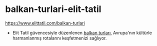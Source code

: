 # balkan-turlari-elit-tatil
https://www.elittatil.com/balkan-turlari


- Elit Tatil güvencesiyle düzenlenen [balkan turları](https://www.elittatil.com/balkan-turlari), Avrupa'nın kültürle harmanlanmış rotalarını keşfetmenizi sağlıyor.
